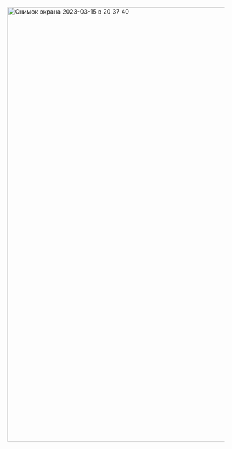 <img width="1009" alt="Снимок экрана 2023-03-15 в 20 37 40" src="https://user-images.githubusercontent.com/85555964/225378638-51b43274-7874-40d7-87ec-d7eaf35730df.png">
